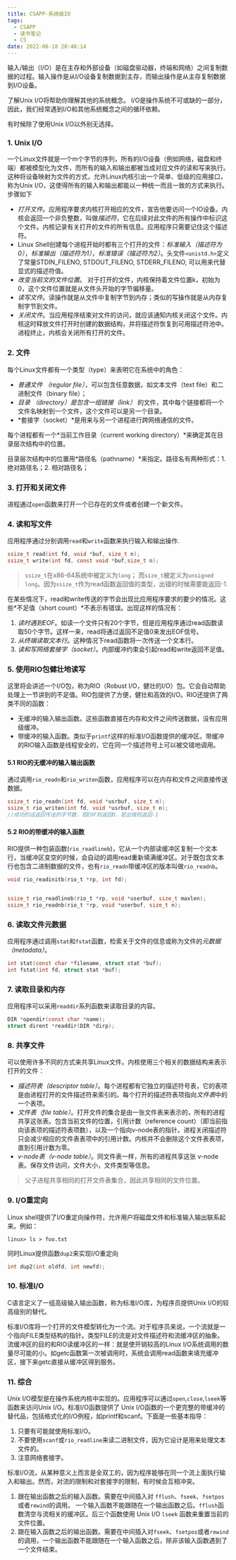 ```yaml
---
title: CSAPP-系统级IO
tags:
  - CSAPP
  - 读书笔记
  - CS
date: 2022-06-18 20:48:14
---
```



输入/输出（I/O）是在主存和外部设备（如磁盘驱动器，终端和网络）之间复制数据的过程。输入操作是从I/O设备复制数据到主存，而输出操作是从主存复制数据到I/O设备。

<!--more-->

了解Unix I/O将帮助你理解其他的系统概念。 I/O是操作系统不可或缺的一部分，因此，我们经常遇到I/O和其他系统概念之间的循环依赖。

有时候除了使用Unix I/O以外别无选择。

### 1. Unix I/O

一个Linux文件就是一个m个字节的序列，所有的I/O设备（例如网络，磁盘和终端）都被模型化为文件，而所有的输入和输出都被当成对应文件的读和写来执行。这种将设备映射为文件的方式，允许Linux内核引出一个简单、低级的应用接口，称为Unix I/O，这使得所有的输入和输出都能以一种统一而且一致的方式来执行。步骤如下

* *打开文件*。应用程序要求内核打开相应的文件，宣告他要访问一个IO设备。内核会返回一个非负整数，叫做*描述符*，它在后续对此文件的所有操作中标识这个文件。内核记录有关打开的文件的所有信息。应用程序只需要记住这个描述符。
* Linux Shell创建每个进程开始时都有三个打开的文件：*标准输入（描述符为0）*，*标准输出（描述符为1）*，*标准错误（描述符为2）*。头文件`<unistd.h>`定义了常量STDIN_FILENO, STDOUT_FILENO, STDERR_FILENO, 可以用来代替显式的描述符值。
* *改变当前文的文件位置*。 对于打开的文件，内核保持着文件位置k，初始为0，这个文件位置就是从文件头开始的字节偏移量。
* *读写文件*。读操作就是从文件中复制字节到内存；类似的写操作就是从内存复制字节到文件。
* *关闭文件*。当应用程序结束对文件的访问，就应该通知内核关闭这个文件。内核这时释放文件打开时创建的数据结构，并将描述符恢复到可用描述符池中。进程终止，内核会关闭所有打开的文件。

### 2. 文件

每个Linux文件都有一个类型（type）来表明它在系统中的角色：

* *普通文件 （regular file）*，可以包含任意数据，如文本文件（text file）和二进制文件（binary file）；
* *目录 （directory）*是包含一组*链接（link）* 的文件，其中每个链接都将一个文件名映射到一个文件，这个文件可以是另一个目录。
* *套接字（socket）*是用来与另一个进程进行跨网络通信的文件。

每个进程都有一个*当前工作目录（current working directory）*来确定其在目录层次结构中的位置。

目录层次结构中的位置用*路径名（pathname）*来指定。路径名有两种形式：1. 绝对路径名；2. 相对路径名；

### 3. 打开和关闭文件

进程通过`open`函数来打开一个已存在的文件或者创建一个新文件。

### 4. 读和写文件

应用程序通过分别调用`read`和`write`函数来执行输入和输出操作.

```C
ssize_t read(int fd, void *buf, size_t n);
ssize_t write(int fd, const void *buf,size_t n);
```

> `ssize_t`在x86-64系统中被定义为`long`； 而`size_t`被定义为`unsigned long`。因为`ssize_t`作为read函数返回值的类型，出错的时候需要能返回-1.

在某些情况下，read和write传送的字节会出现比应用程序要求的要少的情况。这些*不足值（short count）*不表示有错误。出现这样的情况有：

1. *读时遇到EOF*。如读一个文件只有20个字节，但是应用程序通过read函数读取50个字节。这样一来，read将通过返回不足值0来发出EOF信号。
2. *从终端读取文本行*。这种情况下read函数将一次传送一个文本行。
3. *读和写网络套接字（socket）*。内部缓冲约束会引起read和write返回不足值。

### 5. 使用RIO包健壮地读写

这里将会讲述一个I/O包，称为RIO（Robust I/O，健壮的I/O）包。它会自动帮助处理上一节讲到的不足值。RIO包提供了方便，健壮和高效的I/O。RIO还提供了两类不同的函数：

* 无缓冲的输入输出函数。这些函数直接在内存和文件之间传送数据，没有应用级缓冲。
* 带缓冲的输入函数。类似于`printf`这样的标准I/O函数提供的缓冲区。带缓冲的RIO输入函数是线程安全的，它在同一个描述符号上可以被交错地调用。

#### 5.1 RIO的无缓冲的输入输出函数

通过调用`rio_readn`和`rio_writen`函数，应用程序可以在内存和文件之间直接传送数据。

```C
ssize_t rio_readn(int fd, void *usrbuf, size_t n);
ssize_t rio_writen(int fd, void *usrbuf, size_t n);
//成功的话返回传送的字节数，若EOF则返回0，若出错则返回-1
```

#### 5.2 RIO的带缓冲的输入函数

RIO提供一种包装函数(`rio_readlineb`)，它从一个内部读缓冲区复制一个文本行，当缓冲区变空的时候，会自动的调用read重新填满缓冲区。对于既包含文本行也包含二进制数据的文件，也有`rio_readn`带缓冲区的版本叫做`rio_readnb`。

```C
void rio_readinitb(rio_t *rp, int fd);


ssize_t rio_readlineb(rio_t *rp, void *userbuf, size_t maxlen);
ssize_t rio_readnb(rio_t *rp, void *userbuf, size_t n);
```

### 6. 读取文件元数据

应用程序通过调用`stat`和`fstat`函数，检索关于文件的信息或称为文件的*元数据（metadata）*。

```C
int stat(const char *filename, struct stat *buf);
int fstat(int fd, struct stat *buf);
```

### 7. 读取目录和内存

应用程序可以采用`readdir`系列函数来读取目录的内容。

```C
DIR *opendir(const char *name);
struct dirent *readdir(DIR *dirp);
```

### 8. 共享文件

可以使用许多不同的方式来共享Linux文件。内核使用三个相关的数据结构来表示打开的文件：

* *描述符表（descriptor table）*。每个进程都有它独立的描述符号表，它的表项是由进程打开的文件描述符来索引的。每个打开的描述符表项指向*文件表*中的一个表项。
* *文件表（file table）*。打开文件的集合是由一张文件表来表示的，所有的进程共享这张表。包含当前文件的位置，引用计数（reference count）（即当前指向该表项的描述符表项数），以及一个指向v-node表的指针。进程关闭描述符只会减少相应的文件表表项中的引用计数。内核并不会删除这个文件表表项，直到引用计数为零。
* *v-node表（v-node table）*。同文件表一样，所有的进程共享这张 v-node 表。保存文件访问，文件大小，文件类型等信息。

> 父子进程共享相同的打开文件表集合，因此共享相同的文件位置。

### 9. I/O重定向

Linux shell提供了I/O重定向操作符，允许用户将磁盘文件和标准输入输出联系起来。例如：
```shell
linux> ls > foo.txt
```

同时Linux提供函数`dup2`来实现I/O重定向
```C
int dup2(int oldfd, int newfd);
```

### 10. 标准I/O

C语言定义了一组高级输入输出函数，称为标准I/O库，为程序员提供Unix I/O的较高级别的替代。

标准I/O库将一个打开的文件模型转化为一个流。对于程序员来说，一个流就是一个指向FILE类型结构的指针。类型FILE的流是对文件描述符和流缓冲区的抽象。流缓冲区的目的和RIO读缓冲区的一样：就是使开销较高的Linux I/O系统调用的数量尽可能的小。如getc函数第一次被调用时，系统会调用read函数来填充缓冲区，接下来getc直接从缓冲区得到服务。

### 11. 综合

Unix I/O模型是在操作系统内核中实现的。应用程序可以通过`open`,`close`,`lseek`等函数来访问Unix I/O。标准I/O函数提供了 Unix I/O函数的一个更完整的带缓冲的替代品，包括格式化的I/O例程，如printf和scanf。下面是一些基本指导：

1. 只要有可能就使用标准I/O。
2. 不要使用`scanf`或`rio_readline`来读二进制文件，因为它设计是用来处理文本文件的。
3. 注意网络套接字。

标准I/O流，从某种意义上而言是全双工的，因为程序能够在同一个流上面执行输入和输出。然而，对流的限制和对套接字的限制，有时候会互相冲突。
1. 跟在输出函数之后的输入函数。需要在中间插入对 `fflush`、`fseek`、`fsetpos`或者`rewind`的调用。 一个输入函数不能跟随在一个输出函数之后。`fflush`函数清空与流相关的缓冲区。后三个函数使用 Unix I/O `lseek` 函数来重置当前的文件位置。
2. 跟在输入函数之后的输出函数。需要在中间插入对`fseek`、`fsetpos`或者`rewind`的调用，一个输出函数不能跟随在一个输入函数之后，除非该输入函数遇到了一个文件结束。
